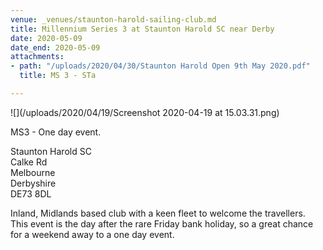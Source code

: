 ```yaml
---
venue: _venues/staunton-harold-sailing-club.md
title: Millennium Series 3 at Staunton Harold SC near Derby
date: 2020-05-09
date_end: 2020-05-09
attachments:
- path: "/uploads/2020/04/30/Staunton Harold Open 9th May 2020.pdf"
  title: MS 3 - STa

---
```

![](/uploads/2020/04/19/Screenshot 2020-04-19 at 15.03.31.png)

MS3 - One day event.  
  
Staunton Harold SC  
Calke Rd  
Melbourne  
Derbyshire  
DE73 8DL  
  
Inland, Midlands based club with a keen fleet to welcome the travellers.  
This event is the day after the rare Friday bank holiday, so a great chance for a weekend away to a one day event.